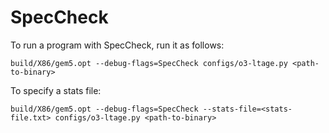 # SpecCheck

To run a program with SpecCheck, run it as follows:

```build/X86/gem5.opt --debug-flags=SpecCheck configs/o3-ltage.py <path-to-binary>```

To specify a stats file:

```build/X86/gem5.opt --debug-flags=SpecCheck --stats-file=<stats-file.txt> configs/o3-ltage.py <path-to-binary>```
